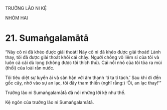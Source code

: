 TRƯỞNG LÃO NI KỆ

NHÓM HAI

# 21. Sumaṅgalamātā

“Này cô ni đã khéo được giải thoát! Này cô ni đã khéo được giải thoát! Lành thay, tôi đã được giải thoát khỏi cái chày. Người chồng vô liêm sỉ của tôi và luôn cả cái dù lọng (không được tôi thích thú). Cái nồi nhỏ của tôi tỏa ra mùi (thối) của loài rắn nước.

Tôi tiêu diệt sự luyến ái và sân hận với âm thanh ‘tí ta tí tách.’ Sau khi đi đến gốc cây, nhờ vào sự an lạc, tôi đây tham thiền (nghĩ rằng:) ‘Ôi, an lạc thay!’”

Trưởng lão ni Sumaṅgalamātā đã nói những lời kệ như thế.

Kệ ngôn của trưởng lão ni Sumaṅgalamātā.
